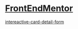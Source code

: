 # [FrontEndMentor](https://leonardocarrasco.github.io/FrontEndMentor/)

[intereactive-card-detail-form](FrontEndMentor/Intereactive-card-detail-form/index.html)
